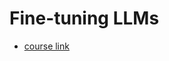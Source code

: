 # Fine-tuning LLMs

+ [course link](https://learn.deeplearning.ai/finetuning-large-language-models)
